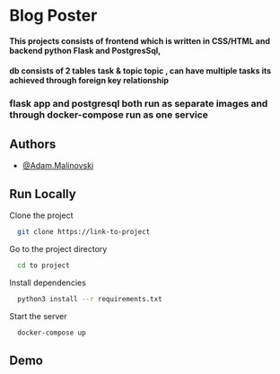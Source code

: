 
# Blog Poster

#### This projects consists of frontend which is written in CSS/HTML and backend python Flask and PostgresSql, 

#### db consists of 2 tables task & topic topic , can have multiple tasks its achieved through foreign key relationship


### flask app and postgresql both run as separate images and through docker-compose run as one service



## Authors

- [@Adam.Malinovski](https://www.github.com/Adammm934)


## Run Locally

Clone the project

```bash
  git clone https://link-to-project
```

Go to the project directory

```bash
  cd to project
```

Install dependencies

```bash
  python3 install --r requirements.txt
```

Start the server

```bash
  docker-compose up
```


## Demo



